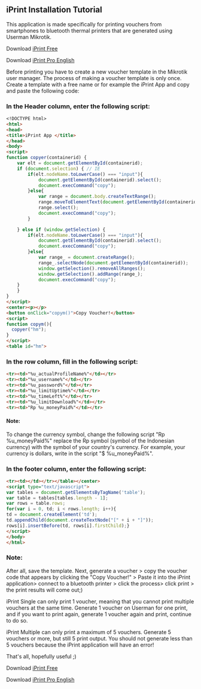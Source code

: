 ## iPrint Installation Tutorial

This application is made specifically for printing vouchers from smartphones to bluetooth thermal printers that are generated using Userman Mikrotik.

Download [iPrint Free](https://play.google.com/store/apps/details?id=id.my.iwifi.iprint.free)

Download [iPrint Pro English](https://play.google.com/store/apps/details?id=id.my.iwifi.iprint.proen)

Before printing you have to create a new voucher template in the Mikrotik user manager. The process of making a voucher template is only once. Create a template with a free name or for example the iPrint App and copy and paste the following code:

### In the Header column, enter the following script:

```markdown
<!DOCTYPE html>
<html>
<head>
<title>iPrint App </title>
</head>
<body>
<script> 
function copyer(containerid) {
    var elt = document.getElementById(containerid);
    if (document.selection) { // IE
        if(elt.nodeName.toLowerCase() === "input"){
            document.getElementById(containerid).select();
            document.execCommand("copy");
        }else{
            var range = document.body.createTextRange();
            range.moveToElementText(document.getElementById(containerid));
            range.select();
            document.execCommand("copy");
        } 

    } else if (window.getSelection) {
        if(elt.nodeName.toLowerCase() === "input"){
            document.getElementById(containerid).select();
            document.execCommand("copy");
        }else{
            var range_ = document.createRange();
            range_.selectNode(document.getElementById(containerid));
            window.getSelection().removeAllRanges();
            window.getSelection().addRange(range_);
            document.execCommand("copy");
    }
    }
}
</script>
<center><p></p>
<button onClick="copym()">Copy Voucher!</button>
<script>
function copym(){
  copyer("hm");
}
</script>
<table id="hm">
```

### In the row column, fill in the following script:

```markdown
<tr><td>"%u_actualProfileName%"</td></tr>
<tr><td>"%u_username%"</td></tr>
<tr><td>"%u_password%"</td></tr>
<tr><td>"%u_limitUptime%"</td></tr>
<tr><td>"%u_timeLeft%"</td></tr>
<tr><td>"%u_limitDownload%"</td></tr>
<tr><td>"Rp %u_moneyPaid%"</td></tr>
```
#### Note:

To change the currency symbol, change the following script "Rp %u_moneyPaid%" replace the Rp symbol (symbol of the Indonesian currency) with the symbol of your country's currency. For example, your currency is dollars, write in the script "$ %u_moneyPaid%".

### In the footer column, enter the following script:

```markdown
<tr><td></td></tr></table></center>
<script type="text/javascript">
var tables = document.getElementsByTagName('table');
var table = tables[tables.length - 1];
var rows = table.rows;
for(var i = 0, td; i < rows.length; i++){
td = document.createElement('td');
td.appendChild(document.createTextNode("[" + i + "]"));
rows[i].insertBefore(td, rows[i].firstChild);}
</script>
</body>
</html>
```

### Note:

After all, save the template. Next, generate a voucher > copy the voucher code that appears by clicking the "Copy Voucher!" > Paste it into the iPrint application> connect to a bluetooth printer > click the process> click print > the print results will come out;)

iPrint Single can only print 1 voucher, meaning that you cannot print multiple vouchers at the same time. Generate 1 voucher on Userman for one print, and if you want to print again, generate 1 voucher again and print, continue to do so.

iPrint Multiple can only print a maximum of 5 vouchers. Generate 5 vouchers or more, but still 5 print output. You should not generate less than 5 vouchers because the iPrint application will have an error!

That's all, hopefully useful ;)

Download [iPrint Free](https://play.google.com/store/apps/details?id=id.my.iwifi.iprint.free)

Download [iPrint Pro English](https://play.google.com/store/apps/details?id=id.my.iwifi.iprint.proen)
